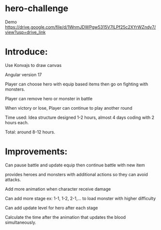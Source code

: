 # hero-challenge

Demo https://drive.google.com/file/d/1WnmJDWPgw5315V7ILPf25c2XYrWZndy7/view?usp=drive_link

# Introduce:

Use Konvajs to draw canvas

Angular version 17

Player can choose hero with equip based items then go on fighting with monsters.

Player can remove hero or monster in battle

When victory or lose, Player can continue to play another round

Time used: Idea structure designed 1-2 hours, almost 4 days coding with 2 hours each.

Total: around 8-12 hours.

# Improvements:

Can pause battle and update equip then continue battle with new item

provides heroes and monsters with additional actions so they can avoid attacks.

Add more animation when character receive damage

Can add more stage ex: 1-1, 1-2, 2-1,... to load monster with higher difficulty

Can add update level for hero after each stage

Calculate the time after the animation that updates the blood simultaneously.
